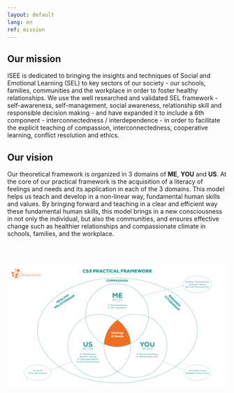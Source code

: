 ```yaml
---
layout: default
lang: en
ref: mission
---
```


<!-- <div class="box">
<div>Institute of Social and Emotional Education</div>
<h2>Better understanding.<br/>
Better learning. Better living.</h2>
</div>

<div class="quote-container">
<span class="quote">
Empathy, Compassion, Gratitude, & Interconnectedness leads to... Healthy Relationships,
Engaged Citizenship and Embracing Shared Common Humanity
</span>
</div> -->

<div class="box">
<h2>Our mission</h2>
</div>

<p>
ISEE is dedicated to bringing the insights and techniques of Social and Emotional Learning (SEL) to key sectors of our society - our schools, families, communities and the workplace in order to foster healthy relationships.  We use the well researched and validated SEL framework - self-awareness, self-management, social awareness, relationship skill and responsible decision making - and have expanded it to include a 6th component - interconnectedness / interdependence - in order to facilitate the explicit teaching of compassion, interconnectedness, cooperative learning, conflict resolution and ethics.  
</p>

<div class="box">
<h2>Our vision</h2>
</div>

<p>
Our theoretical framework is organized in 3 domains of <b>ME</b>, <b>YOU</b> and <b>US</b>.  At the core of our practical framework is the acquisition of a literacy of feelings and needs and its application in each of the 3 domains.  This model helps us teach and develop in a non-linear way, fundamental human skills and values. By bringing forward and teaching in a clear and efficient way these fundamental human skills, this model brings in a new consciousness in not only the individual, but also the communities, and ensures effective change such as healthier relationships and compassionate climate in schools, families, and the workplace.  
</p>

<br/><br/>

<div class="img-container">
<img src="./img/ISEE-framework.png">
</div>

<!-- <div class="quote-container">
<h3>ME Domain :</h3>
<span class="quote">
It is because we care for our own needs that we have the capacity to appreciate other's kindness and love
</span>
<div class="author">Dalai Lama</div>
</div>

<div class="quote-container">
<h3>YOU Domain:</h3>
<span class="quote">
I have learned that people will forget what you said, people will forget what you did, but people will never forget how you made them feel.
</span>
<div class="author">Maya Angelou</div>
</div>

<div class="quote-container">
<h3>US Domain:</h3>
<span class="quote">
We cannot solve our problems with the same thinking we used when we created them.
</span>
<div class="author">Albert Einstein</div>
</div> -->
